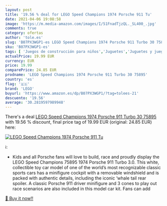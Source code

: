 ```yaml
---
layout: post
title: '19.56 % deal for LEGO Speed Champions 1974 Porsche 911 Tu'
date: 2021-04-06 19:08:58
image: 'https://m.media-amazon.com/images/I/51FnadTjzQL._SL400_.jpg'
comments: true
category: ofertas
author: 'tole.es'
slug: 'B07PX3WGP1-es LEGO Speed Champions 1974 Porsche 911 Turbo 30 75895'
sku: 'B07PX3WGP1-es'
tags: [ 'Juegos de construcción para niños','Juguetes','Juguetes y juegos','lego', ]
actualPrice: 19.99 EUR
currency: EUR
price: 19.99
comparePrice: 24.85 EUR
prodname: 'LEGO Speed Champions 1974 Porsche 911 Turbo 30 75895'
country: 'es'
flag: '🇪🇸'
brand: 'LEGO'
buyurl: 'https://www.amazon.es/dp/B07PX3WGP1/?tag=tolees-21'
descuento: '19.56'
average: '30.2819597989948'
---
```


There's a deal [LEGO Speed Champions 1974 Porsche 911 Turbo 30 75895](https://www.amazon.es/dp/B07PX3WGP1/?tag=tolees-21)  with  19.56 % discount, final price tag of  19.99 EUR (original: 24.85 EUR) here:

[![LEGO Speed Champions 1974 Porsche 911 Tu](https://m.media-amazon.com/images/I/51FnadTjzQL._SL400_.jpg)](https://www.amazon.es/dp/B07PX3WGP1/?tag=tolees-21)

ℹ️:

- Kids and all Porsche fans will love to build, race and proudly display the LEGO Speed Champions 75895 1974 Porsche 911 Turbo 3.0. This white, collectible toy car model of one of the world’s most recognizable classic sports cars has a minifigure cockpit with a removable windshield and is packed with authentic details, including the iconic ‘whale tail rear spoiler. A classic Porsche 911 driver minifigure and 3 cones to play out race scenarios are also included in this model car kit. Fans can add

[🛒 Buy it now!!](https://www.amazon.es/dp/B07PX3WGP1/?tag=tolees-21)
